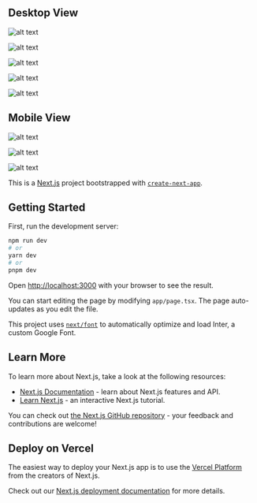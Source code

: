 ## Desktop View
![alt text](https://i.imgur.com/d0Ye3i2.png)

![alt text](https://i.imgur.com/LKOhcun.png)

![alt text](https://i.imgur.com/D1oKPEq.png)

![alt text](https://i.imgur.com/8um8JMt.png)

![alt text](https://i.imgur.com/aXNKxxb.png)

## Mobile View
![alt text](https://i.imgur.com/YazZmhY.png)

![alt text](https://i.imgur.com/O42pfns.png)

![alt text](https://i.imgur.com/9iAdyvY.png)


This is a [Next.js](https://nextjs.org/) project bootstrapped with [`create-next-app`](https://github.com/vercel/next.js/tree/canary/packages/create-next-app).

## Getting Started

First, run the development server:

```bash
npm run dev
# or
yarn dev
# or
pnpm dev
```

Open [http://localhost:3000](http://localhost:3000) with your browser to see the result.

You can start editing the page by modifying `app/page.tsx`. The page auto-updates as you edit the file.

This project uses [`next/font`](https://nextjs.org/docs/basic-features/font-optimization) to automatically optimize and load Inter, a custom Google Font.

## Learn More

To learn more about Next.js, take a look at the following resources:

- [Next.js Documentation](https://nextjs.org/docs) - learn about Next.js features and API.
- [Learn Next.js](https://nextjs.org/learn) - an interactive Next.js tutorial.

You can check out [the Next.js GitHub repository](https://github.com/vercel/next.js/) - your feedback and contributions are welcome!

## Deploy on Vercel

The easiest way to deploy your Next.js app is to use the [Vercel Platform](https://vercel.com/new?utm_medium=default-template&filter=next.js&utm_source=create-next-app&utm_campaign=create-next-app-readme) from the creators of Next.js.

Check out our [Next.js deployment documentation](https://nextjs.org/docs/deployment) for more details.